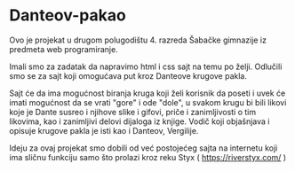 # Danteov-pakao
Ovo je projekat u drugom polugodištu 4. razreda Šabačke gimnazije iz predmeta web programiranje. 

Imali smo za zadatak da napravimo html i css sajt na temu po želji. Odlučili smo se za sajt koji omogućava put kroz Danteove krugove pakla.

Sajt će da ima mogućnost biranja kruga koji želi korisnik da poseti i uvek će imati mogućnost da se vrati "gore" i ode "dole", u svakom krugu bi bili likovi koje je Dante susreo i njihove slike i gifovi, priče i zanimljivosti o tim likovima, kao i zanimljivi delovi dijaloga iz knjige. Vodič koji objašnjava i opisuje krugove pakla je isti kao i Danteov, Vergilije.

Ideju za ovaj projekat smo dobili od već postojećeg sajta na internetu koji ima sličnu funkciju samo što prolazi kroz reku Styx ( https://riverstyx.com/ )
